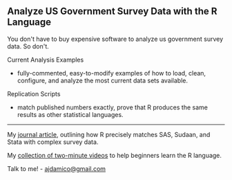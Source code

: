 Analyze US Government Survey Data with the R Language
---------

You don't have to buy expensive software to analyze us government survey data.  So don't.

Current Analysis Examples

* fully-commented, easy-to-modify examples of how to load, clean, configure, and analyze the most current data sets available.

Replication Scripts

* match published numbers exactly, prove that R produces the same results as other statistical languages.

------

My [journal article](http://journal.r-project.org/archive/2009-2/RJournal_2009-2_Damico.pdf), outlining how R precisely matches SAS, Sudaan, and Stata with complex survey data.

My [collection of two-minute videos](http://twotorials.com/) to help beginners learn the R language.

Talk to me! - [ajdamico@gmail.com](mailto:ajdamico@gmail.com)